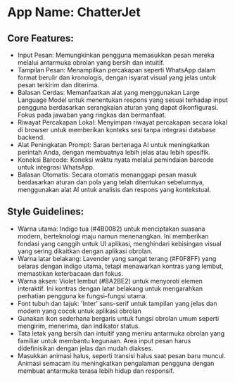 # **App Name**: ChatterJet

## Core Features:

- Input Pesan: Memungkinkan pengguna memasukkan pesan mereka melalui antarmuka obrolan yang bersih dan intuitif.
- Tampilan Pesan: Menampilkan percakapan seperti WhatsApp dalam format berulir dan kronologis, dengan isyarat visual yang jelas untuk pesan terkirim dan diterima.
- Balasan Cerdas: Memanfaatkan alat yang menggunakan Large Language Model untuk menentukan respons yang sesuai terhadap input pengguna berdasarkan serangkaian aturan yang dapat dikonfigurasi. Fokus pada jawaban yang ringkas dan bermanfaat.
- Riwayat Percakapan Lokal: Menyimpan riwayat percakapan secara lokal di browser untuk memberikan konteks sesi tanpa integrasi database backend.
- Alat Peningkatan Prompt: Saran bertenaga AI untuk meningkatkan perintah Anda, dengan membuatnya lebih jelas atau lebih spesifik.
- Koneksi Barcode: Koneksi waktu nyata melalui pemindaian barcode untuk integrasi WhatsApp.
- Balasan Otomatis: Secara otomatis menanggapi pesan masuk berdasarkan aturan dan pola yang telah ditentukan sebelumnya, menggunakan alat AI untuk analisis dan respons yang kontekstual.

## Style Guidelines:

- Warna utama: Indigo tua (#4B0082) untuk menciptakan suasana modern, berteknologi maju namun menenangkan. Ini memberikan fondasi yang canggih untuk UI aplikasi, menghindari kebisingan visual yang sering dikaitkan dengan aplikasi obrolan.
- Warna latar belakang: Lavender yang sangat terang (#F0F8FF) yang selaras dengan indigo utama, tetapi menawarkan kontras yang lembut, memastikan keterbacaan dan fokus.
- Warna aksen: Violet lembut (#8A2BE2) untuk menyoroti elemen interaktif. Ini kontras dengan latar belakang untuk mengarahkan perhatian pengguna ke fungsi-fungsi utama.
- Font tubuh dan tajuk: 'Inter' sans-serif untuk tampilan yang jelas dan modern yang cocok untuk aplikasi obrolan
- Gunakan ikon sederhana bergaris untuk fungsi obrolan umum seperti mengirim, menerima, dan indikator status.
- Tata letak yang bersih dan intuitif yang meniru antarmuka obrolan yang familiar untuk membantu kegunaan. Area input pesan harus didefinisikan dengan jelas dan mudah diakses.
- Masukkan animasi halus, seperti transisi halus saat pesan baru muncul. Animasi semacam itu meningkatkan pengalaman pengguna dengan membuat antarmuka terasa lebih hidup dan responsif.